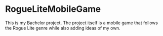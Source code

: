 # RogueLiteMobileGame
This is my Bachelor project. The project itself is a mobile game that follows the Rogue Lite genre while also adding ideas of my own.
